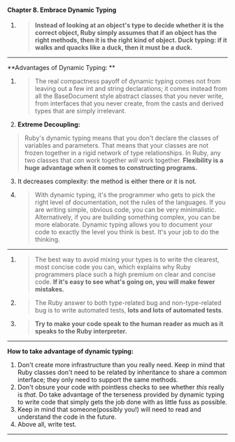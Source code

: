 #### Chapter 8. Embrace Dynamic Typing

1. > **Instead of looking at an object's type to decide whether it is the correct object, Ruby simply assumes that if an object has the right methods, then it is the right kind of object. Duck typing: if it walks and quacks like a duck, then it must be a duck.**

****
**Advantages of Dynamic Typing: **
1. > The real compactness payoff of dynamic typing comes not from leaving out a few int and string declarations; it comes instead from all the BaseDocument style abstract classes that you never write, from interfaces that you never create, from the casts and derived types that are simply irrelevant.

2. **Extreme Decoupling:**
> Ruby's dynamic typing means that you don't declare the classes of variables and parameters. That means that your classes are not frozen together in a rigid network of type relationships. In Ruby, any two classes that *can* work together *will* work together. **Flexibility is a huge advantage when it comes to constructing programs.**

3. It decreases complexity: the method is either there or it is not.
4. > With dynamic typing, it's the programmer who gets to pick the right level of documentation, not the rules of the languages. If you are writing simple, obvious code, you can be very minimalistic. Alternatively, if you are building something complex, you can be more elaborate. Dynamic typing allows you to document your code to exactly the level you think is best. It's your job to do the thinking.

****
1. > The best way to avoid mixing your types is to write the clearest, most concise code you can, which explains why Ruby programmers place such a high premium on clear and concise code. **If it's easy to see what's going on, you will make fewer mistakes.**

2. > The Ruby answer to both type-related bug and non-type-related bug is to write automated tests, **lots and lots of automated tests**.

3. > **Try to make your code speak to the human reader as much as it speaks to the Ruby interpreter.**

****
**How to take advantage of dynamic typing:**
1. Don't create more infrastructure than you really need. Keep in mind that Ruby classes don't need to be related by inheritance to share a common interface; they only need to support the same methods.
2. Don't obsure your code with pointless checks to see whether *this* really is *that*. Do take advantage of the terseness provided by dynamic typing to write code that simply gets the job done with as little fuss as possible.
3. Keep in mind that someone(possibly you!) will need to read and understand the code in the future.
4. Above all, write test.
****

